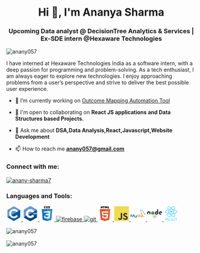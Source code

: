 <h1 align="center">Hi 👋, I'm Ananya Sharma</h1>
<h3 align="center">Upcoming Data analyst @
DecisionTree Analytics & Services | Ex-SDE intern @Hexaware Technologies</h3>

<p align="left"><img src="https://komarev.com/ghpvc/?username=anany057&label=Profile%20views&color=0e75b6&style=flat" alt="anany057" /> </p>
<p align="left">
I have interned  at Hexaware Technologies India as a software intern, with a deep passion for programming and problem-solving. As a tech enthusiast, I am always eager to explore new technologies. I enjoy approaching problems from a user’s perspective and strive to deliver the best possible user experience. </p>

- 🔭 I’m currently working on [Outcome Mapping Automation Tool](https://outcome-mapping-tool.vercel.app/#)

- 🤝 I'm open to collaborating on **React JS applications and Data Structures based Projects.**

- 💬 Ask me about **DSA,Data Analysis,React,Javascript,Website Development**

- 📫 How to reach me **anany057@gmail.com**

<h3 align="left">Connect with me:</h3>
<p align="left">
<a href="https://linkedin.com/in/anany-sharma7" target="blank"><img align="center" src="https://raw.githubusercontent.com/rahuldkjain/github-profile-readme-generator/master/src/images/icons/Social/linked-in-alt.svg" alt="anany-sharma7" height="30" width="40" /></a>
</p>


<h3 align="left">Languages and Tools:</h3>
<p align="left"> <a href="https://www.cprogramming.com/" target="_blank" rel="noreferrer"> <img src="https://raw.githubusercontent.com/devicons/devicon/master/icons/c/c-original.svg" alt="c" width="40" height="40"/> </a> <a href="https://www.w3schools.com/cpp/" target="_blank" rel="noreferrer"> <img src="https://raw.githubusercontent.com/devicons/devicon/master/icons/cplusplus/cplusplus-original.svg" alt="cplusplus" width="40" height="40"/> </a> <a href="https://www.w3schools.com/css/" target="_blank" rel="noreferrer"> <img src="https://raw.githubusercontent.com/devicons/devicon/master/icons/css3/css3-original-wordmark.svg" alt="css3" width="40" height="40"/> </a> <a href="https://firebase.google.com/" target="_blank" rel="noreferrer"> <img src="https://www.vectorlogo.zone/logos/firebase/firebase-icon.svg" alt="firebase" width="40" height="40"/> </a> <a href="https://git-scm.com/" target="_blank" rel="noreferrer"> <img src="https://www.vectorlogo.zone/logos/git-scm/git-scm-icon.svg" alt="git" width="40" height="40"/> </a> <a href="https://www.w3.org/html/" target="_blank" rel="noreferrer"> <img src="https://raw.githubusercontent.com/devicons/devicon/master/icons/html5/html5-original-wordmark.svg" alt="html5" width="40" height="40"/> </a> <a href="https://developer.mozilla.org/en-US/docs/Web/JavaScript" target="_blank" rel="noreferrer"> <img src="https://raw.githubusercontent.com/devicons/devicon/master/icons/javascript/javascript-original.svg" alt="javascript" width="40" height="40"/> </a> <a href="https://www.mysql.com/" target="_blank" rel="noreferrer"> <img src="https://raw.githubusercontent.com/devicons/devicon/master/icons/mysql/mysql-original-wordmark.svg" alt="mysql" width="40" height="40"/> </a> <a href="https://nodejs.org" target="_blank" rel="noreferrer"> <img src="https://raw.githubusercontent.com/devicons/devicon/master/icons/nodejs/nodejs-original-wordmark.svg" alt="nodejs" width="40" height="40"/> </a> <a href="https://reactjs.org/" target="_blank" rel="noreferrer"> <img src="https://raw.githubusercontent.com/devicons/devicon/master/icons/react/react-original-wordmark.svg" alt="react" width="40" height="40"/> </a> </p>

<p><img align="center" src="https://github-readme-stats.vercel.app/api/top-langs?username=anany057&show_icons=true&locale=en&layout=compact" alt="anany057" /></p>

<p><img align="center" src="https://github-readme-streak-stats.herokuapp.com/?user=anany057&" alt="anany057" /></p>
